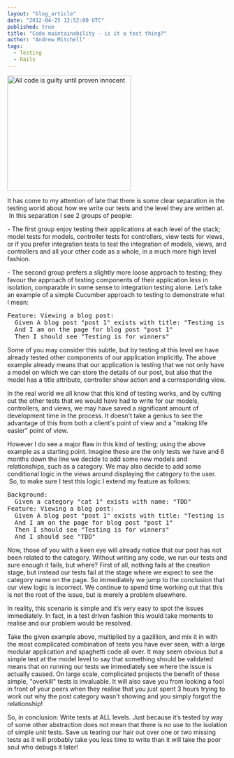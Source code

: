 ```yaml
---
layout: "blog_article"
date: "2012-04-25 12:52:00 UTC"
published: true
title: "Code maintainability - is it a test thing?"
author: "Andrew Mitchell"
tags:
  - Testing
  - Rails
---
```


<p><img alt="All code is guilty until proven innocent" src="http://farm8.staticflickr.com/7239/7112521903_1a6df93dee.jpg" style="width: 283px; height: 263px; " /></p>
<p>It has come to my attention of late that there is some clear separation in the testing world about how we write our tests and the level they are written at. &nbsp;In this separation I see 2 groups of people:</p>
<p>- The first group enjoy testing their applications at each level of the stack; model tests for models, controller tests for controllers, view tests for views, or if you prefer integration tests to test the integration of models, views, and controllers and all your other code as a whole, in a much more high level fashion.&nbsp;</p>
<p>- The second group prefers a slightly more loose approach to testing; they favour the approach of testing components of their application less in isolation, comparable in some sense to integration testing alone. Let&rsquo;s take an example of a simple Cucumber approach to testing to demonstrate what I mean:</p>

<p><pre>
Feature: Viewing a blog post:
  Given A blog post &quot;post 1&quot; exists with title: &quot;Testing is for winners!&quot;
  And I am on the page for blog post &quot;post 1&quot;
  Then I should see &quot;Testing is for winners&quot;
</pre></p>

<p>Some of you may consider this subtle, but by testing at this level we have already tested other components of our application implicitly. The above example already means that our application is testing that we not only have a model on which we can store the details of our post, but also that the model has a title attribute, controller show action and a corresponding view.</p>
<p>In the real world we all know that this kind of testing works, and by cutting out the other tests that we would have had to write for our models, controllers, and views, we may have saved a significant amount of development time in the process. It doesn&#39;t take a genius to see the advantage of this from both a client&#39;s point of view and a &quot;making life easier&quot; point of view.</p>
<p>However I do see a major flaw in this kind of testing; using the above example as a starting point. Imagine these are the only tests we have and 6 months down the line we decide to add some new models and relationships, such as a category. We may also decide to add some conditional logic in the views around displaying the category to the user. &nbsp;So, to make sure I test this logic I extend my feature as follows:</p>

<p><pre>
Background:
  Given a category &quot;cat 1&quot; exists with name: &quot;TDD&quot;
Feature: Viewing a blog post:
  Given A blog post &quot;post 1&quot; exists with title: &quot;Testing is for winners!&quot;
  And I am on the page for blog post &quot;post 1&quot;
  Then I should see &quot;Testing is for winners&quot;
  And I should see &quot;TDD&quot;
</pre></p>

<p>Now, those of you with a keen eye will already notice that our post has not been related to the category. Without writing any code, we run our tests and sure enough it fails, but where? First of all, nothing fails at the creation stage, but instead our tests fail at the stage where we expect to see the category name on the page. So immediately we jump to the conclusion that our view logic is incorrect. We continue to spend time working out that this is not the root of the issue, but is merely a problem elsewhere.</p>
<p>In reality, this scenario is simple and it&rsquo;s very easy to spot the issues immediately. In fact, in a test driven fashion this would take moments to realise and our problem would be resolved.</p>
<p>Take the given example above, multiplied by a gazillion, and mix it in with the most complicated combination of tests you have ever seen, with a large modular application and spaghetti code all over. It may seem obvious but a simple test at the model level to say that something should be validated means that on running our tests we immediately see where the issue is actually caused. On large scale, complicated projects the benefit of these simple, &quot;overkill&quot; tests is invaluable. It will also save you from looking a fool in front of your peers when they realise that you just spent 3 hours trying to work out why the post category wasn&#39;t showing and you simply forgot the relationship!</p>
<p>So, in conclusion: Write tests at ALL levels. Just because it&rsquo;s tested by way of some other abstraction does not mean that there is no use to the isolation of simple unit tests. Save us tearing our hair out over one or two missing tests as it will probably take you less time to write than it will take the poor soul who debugs it later!</p>
